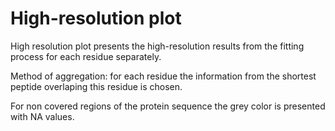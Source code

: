 # High-resolution plot

High resolution plot presents the high-resolution results from the fitting process for each residue separately. 

Method of aggregation: for each residue the information from the shortest peptide overlaping this residue is chosen.

For non covered regions of the protein sequence the grey color is presented with NA values.
